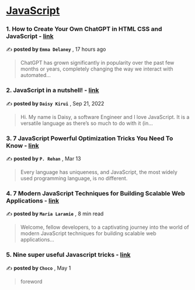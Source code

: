 
<h1><a href=https://medium.com/tag/javascript-development/recommended target="_blank" rel="noopener noreferrer">JavaScript</a></h1>
<h3>1. How to Create Your Own ChatGPT in HTML CSS and JavaScript - <a href=https://medium.com/@emma-delaney?source=tag_recommended_feed---------0-84----------javascript_development----------a2430a27_647a_4587_a484_cc0b8bd1b974------- target="_blank" rel="noopener noreferrer">link</a></h3>

✍️ **posted by `Emma Delaney`** <date> , 17 hours ago</date>

<blockquote>ChatGPT has grown significantly in popularity over the past few months or years, completely changing the way we interact with automated…</blockquote>

<h3>2. JavaScript in a nutshell! - <a href=https://medium.com/@daisykkirui?source=tag_recommended_feed---------1-107----------javascript_development----------a2430a27_647a_4587_a484_cc0b8bd1b974------- target="_blank" rel="noopener noreferrer">link</a></h3>

✍️ **posted by `Daisy Kirui`** <date> , Sep 21, 2022</date>

<blockquote>Hi. My name is Daisy, a software Engineer and I love JavaScript. It is a versatile language as there’s so much to do with it (in…</blockquote>

<h3>3. 7 JavaScript Powerful Optimization Tricks You Need To Know - <a href=https://medium.com/@pinjarirehan?source=tag_recommended_feed---------2-85----------javascript_development----------a2430a27_647a_4587_a484_cc0b8bd1b974------- target="_blank" rel="noopener noreferrer">link</a></h3>

✍️ **posted by `P. Rehan`** <date> , Mar 13</date>

<blockquote>Every language has uniqueness, and JavaScript, the most widely used programming language, is no different.</blockquote>

<h3>4. 7 Modern JavaScript Techniques for Building Scalable Web Applications - <a href=https://medium.com/@maria_laramie?source=tag_recommended_feed---------3-84----------javascript_development----------a2430a27_647a_4587_a484_cc0b8bd1b974------- target="_blank" rel="noopener noreferrer">link</a></h3>

✍️ **posted by `Maria Laramie`** <date> , 8 min read</date>

<blockquote>Welcome, fellow developers, to a captivating journey into the world of modern JavaScript techniques for building scalable web applications…</blockquote>

<h3>5. Nine super useful Javascript tricks - <a href=https://medium.com/@Choco23?source=tag_recommended_feed---------4-85----------javascript_development----------a2430a27_647a_4587_a484_cc0b8bd1b974------- target="_blank" rel="noopener noreferrer">link</a></h3>

✍️ **posted by `Choco`** <date> , May 1</date>

<blockquote>foreword</blockquote>

